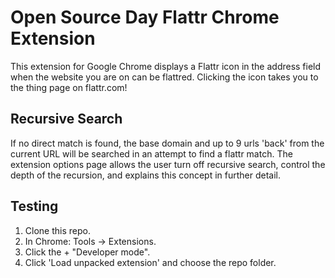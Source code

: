 Open Source Day Flattr Chrome Extension
=======================================

This extension for Google Chrome displays a Flattr icon in the address field when the website you are on can be flattred. Clicking the icon takes you to the thing page on flattr.com!

Recursive Search
-------
If no direct match is found, the base domain and up to 9 urls 'back' from the current URL will be searched in an attempt to find a flattr match. The extension options page allows the user turn off recursive search, control the depth of the recursion, and explains this concept in further detail.

Testing
-------
 1. Clone this repo.
 2. In Chrome: Tools -> Extensions.
 3. Click the + "Developer mode".
 4. Click 'Load unpacked extension' and choose the repo folder.

